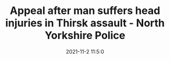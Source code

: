 ---
"title": "Appeal after man suffers head injuries in Thirsk assault - North Yorkshire Police"
"date": "2021-11-2 11:5:0"
"feed_name": "GOOGLENEWSINDUSTRIAL"
"feed_website": "https://news.google.com/search?q=industrial%2Bincident&hl=en-US&gl=US&ceid=US:en"
"feed_rss": "https://news.google.com/rss/search?q=industrial%2Bincident&hl=en-US&gl=US&ceid=US:en"
"link": "https://www.northyorkshire.police.uk/news/north-yorkshire/news/news/2021/november/appeal-after-man-suffers-head-injuries-in-thirsk-assault/"
"source": "{'href': 'https://www.northyorkshire.police.uk', 'title': 'North Yorkshire Police'}"
"file": "_posts/2021-1-1-7f46a6d4963861053d8109a93bd6115ba2610cb5.md"
"accident": "1"
"drilling": "1"
"dead": "1"
"injured": "0"
"arrested": "0"
"place": "thirsk"
"where": "unknown site"
"causes": "assault"
"place_uri": "http://en.wikipedia.org/wiki/Thirsk"
---